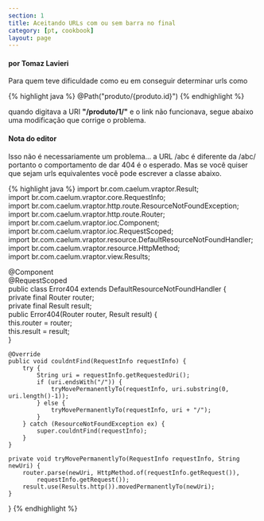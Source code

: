 ```yaml
---
section: 1
title: Aceitando URLs com ou sem barra no final
category: [pt, cookbook]
layout: page
---
```


<h4>por Tomaz Lavieri</h4>
Para quem teve dificuldade como eu em conseguir determinar urls como

{% highlight java %}
@Path("produto/{produto.id}")
{% endhighlight %}

quando digitava a URI <strong>"/produto/1/"</strong> e o link não funcionava, segue abaixo uma modificação que corrige o problema.

<div class="nota">
<h4>Nota do editor</h4>
Isso não é necessariamente um problema... a URL /abc é diferente da /abc/ portanto o comportamento de dar 404 é o esperado. Mas se você quiser que sejam urls equivalentes você pode escrever a classe abaixo.
</div>

{% highlight java %}
import br.com.caelum.vraptor.Result;  
import br.com.caelum.vraptor.core.RequestInfo;  
import br.com.caelum.vraptor.http.route.ResourceNotFoundException;  
import br.com.caelum.vraptor.http.route.Router;  
import br.com.caelum.vraptor.ioc.Component;  
import br.com.caelum.vraptor.ioc.RequestScoped;  
import br.com.caelum.vraptor.resource.DefaultResourceNotFoundHandler;  
import br.com.caelum.vraptor.resource.HttpMethod;  
import br.com.caelum.vraptor.view.Results;  
  
@Component  
@RequestScoped  
public class Error404 extends DefaultResourceNotFoundHandler  {  
    private final Router router;  
    private final Result result;  
    public Error404(Router router, Result result) {  
        this.router = router;  
        this.result = result;  
    }  
      
    @Override  
    public void couldntFind(RequestInfo requestInfo) {  
        try {  
            String uri = requestInfo.getRequestedUri();  
            if (uri.endsWith("/")) {  
                tryMovePermanentlyTo(requestInfo, uri.substring(0, uri.length()-1));  
            } else {  
                tryMovePermanentlyTo(requestInfo, uri + "/");  
            }  
        } catch (ResourceNotFoundException ex) {  
            super.couldntFind(requestInfo);  
        }  
    }  
  
    private void tryMovePermanentlyTo(RequestInfo requestInfo, String newUri) {  
        router.parse(newUri, HttpMethod.of(requestInfo.getRequest()), 
            requestInfo.getRequest());  
        result.use(Results.http()).movedPermanentlyTo(newUri);  
    }  
}
{% endhighlight %}
